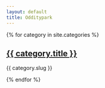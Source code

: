 ```yaml
---
layout: default
title: Odditypark
---
```


{% for category in site.categories %} 
<h2><a href="{{ category.url }}">{{ category.title }}</a></h2>
<p>{{ category.slug }}</p>
{% endfor %}

